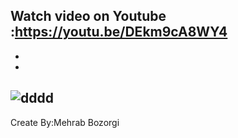 
Watch video on Youtube :https://youtu.be/DEkm9cA8WY4
-
-
-
![dddd](https://user-images.githubusercontent.com/78899995/175322237-20da54fa-42f8-43e9-9cb0-850f011353a3.jpg)
-
Create By:Mehrab Bozorgi
